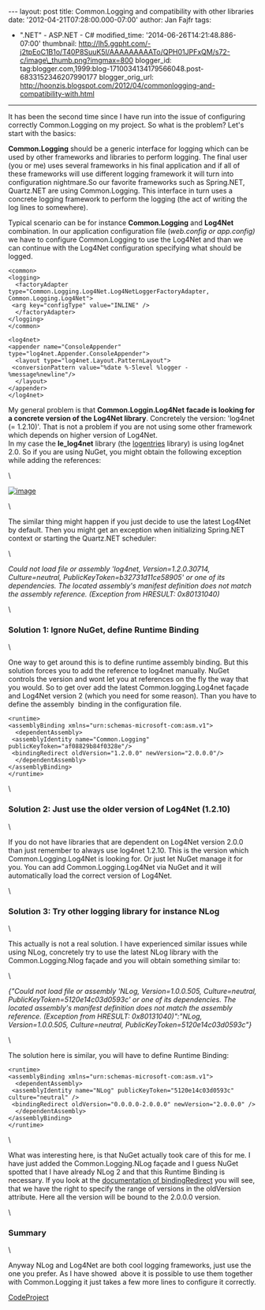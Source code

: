 --- layout: post title: Common.Logging and compatibility with other
libraries date: '2012-04-21T07:28:00.000-07:00' author: Jan Fajfr tags:
- ".NET" - ASP.NET - C\# modified\_time: '2014-06-26T14:21:48.886-07:00'
thumbnail:
http://lh5.ggpht.com/-j2tpEoC1B1o/T40P8SuuK5I/AAAAAAAAATo/QPH01JPFxQM/s72-c/image\_thumb.png?imgmax=800
blogger\_id:
tag:blogger.com,1999:blog-1710034134179566048.post-6833152346207990177
blogger\_orig\_url:
http://hoonzis.blogspot.com/2012/04/commonlogging-and-compatibility-with.html
---

It has been the second time since I have run into the issue of
configuring correctly Common.Logging on my project. So what is the
problem? Let's start with the basics:

**Common.Logging** should be a generic interface for logging which can
be used by other frameworks and libraries to perform logging. The final
user (you or me) uses several frameworks in his final application and if
all of these frameworks will use different logging framework it will
turn into configuration nightmare.So our favorite frameworks such as
Spring.NET, Quartz.NET are using Common.Logging. This interface in turn
uses a concrete logging framework to perform the logging (the act of
writing the log lines to somewhere).

Typical scenario can be for instance **Common.Logging** and **Log4Net**
combination. In our application configuration file (*web.config or
app.config)* we have to configure Common.Logging to use the Log4Net and
than we can continue with the Log4Net configuration specifying what
should be logged.

``` {.prettyprint}
<common>
<logging>
  <factoryAdapter type="Common.Logging.Log4Net.Log4NetLoggerFactoryAdapter, Common.Logging.Log4Net">
 <arg key="configType" value="INLINE" />
  </factoryAdapter>
</logging>
</common>

<log4net>
<appender name="ConsoleAppender" type="log4net.Appender.ConsoleAppender">
  <layout type="log4net.Layout.PatternLayout">
 <conversionPattern value="%date %-5level %logger - %message%newline"/>
  </layout>
</appender>
</log4net>
```

My general problem is that **Common.Loggin.Log4Net** **facade is looking
for a concrete version of the Log4Net library**. Concretely the version:
'log4net (= 1.2.10)'. That is not a problem if you are not using some
other framework which depends on higher version of Log4Net.\
In my case the **le\_log4net** library (the
[logentries](https://logentries.com/doc/appharbor/) library) is using
log4net 2.0. So if you are using NuGet, you might obtain the following
exception while adding the references:

\

[![image](http://lh5.ggpht.com/-j2tpEoC1B1o/T40P8SuuK5I/AAAAAAAAATo/QPH01JPFxQM/image_thumb.png?imgmax=800 "image")](http://lh4.ggpht.com/-LUsxB0LPQ_o/T40P7mf0eyI/AAAAAAAAATg/-ac99BOYZSA/s1600-h/image2.png)

\

The similar thing might happen if you just decide to use the latest
Log4Net by default. Then you might get an exception when initializing
Spring.NET context or starting the Quartz.NET scheduler:

\

*Could not load file or assembly 'log4net, Version=1.2.0.30714,
Culture=neutral, PublicKeyToken=b32731d11ce58905' or one of its
dependencies. The located assembly's manifest definition does not match
the assembly reference. (Exception from HRESULT: 0x80131040)*

\

### Solution 1: Ignore NuGet, define Runtime Binding

\

One way to get around this is to define runtime assembly binding. But
this solution forces you to add the reference to log4net manually. NuGet
controls the version and wont let you at references on the fly the way
that you would. So to get over add the latest Common.logging.Log4net
façade and Log4Net version 2 (which you need for some reason). Than you
have to define the assembly  binding in the configuration file.

``` {.prettyprint}
<runtime>
<assemblyBinding xmlns="urn:schemas-microsoft-com:asm.v1">
  <dependentAssembly>
 <assemblyIdentity name="Common.Logging" publicKeyToken="af08829b84f0328e"/>
 <bindingRedirect oldVersion="1.2.0.0" newVersion="2.0.0.0"/>
  </dependentAssembly>
</assemblyBinding>
</runtime>
```

\

### Solution 2: Just use the older version of Log4Net (1.2.10)

\

If you do not have libraries that are dependent on Log4Net version 2.0.0
than just remember to always use log4net 1.2.10. This is the version
which Common.Logging.Log4Net is looking for. Or just let NuGet manage it
for you. You can add Common.Logging.Log4Net via NuGet and it will
automatically load the correct version of Log4Net.

\

### Solution 3: Try other logging library for instance NLog

\

This actually is not a real solution. I have experienced similar issues
while using NLog, concretely try to use the latest NLog library with the
Common.Logging.Nlog façade and you will obtain something similar to:

\

*{"Could not load file or assembly 'NLog, Version=1.0.0.505,
Culture=neutral, PublicKeyToken=5120e14c03d0593c' or one of its
dependencies. The located assembly's manifest definition does not match
the assembly reference. (Exception from HRESULT: 0x80131040)":"NLog,
Version=1.0.0.505, Culture=neutral, PublicKeyToken=5120e14c03d0593c"}*

\

The solution here is similar, you will have to define Runtime Binding:

``` {.prettyprint}
<runtime>
<assemblyBinding xmlns="urn:schemas-microsoft-com:asm.v1">
  <dependentAssembly>
 <assemblyIdentity name="NLog" publicKeyToken="5120e14c03d0593c" culture="neutral" />
 <bindingRedirect oldVersion="0.0.0.0-2.0.0.0" newVersion="2.0.0.0" />
  </dependentAssembly>
</assemblyBinding>
</runtime>
```

\

What was interesting here, is that NuGet actually took care of this for
me. I have just added the Common.Logging.NLog façade and I guess NuGet
spotted that I have already NLog 2 and that this Runtime Binding is
necessary. If you look at the [documentation of
bindingRedirect](http://msdn.microsoft.com/en-us/library/eftw1fys(v=vs.71).aspx)
you will see, that we have the right to specify the range of versions in
the oldVersion attribute. Here all the version will be bound to the
2.0.0.0 version.

\

### Summary

\

Anyway NLog and Log4Net are both cool logging frameworks, just use the
one you prefer. As I have showed  above it is possible to use them
together with Common.Logging it just takes a few more lines to configure
it correctly.

[CodeProject](http://www.codeproject.com/script/Articles/BlogFeedList.aspx?amid=honga)
